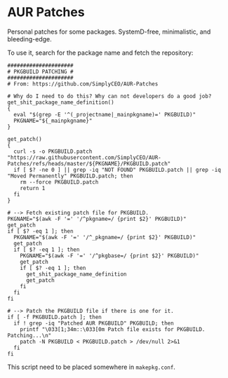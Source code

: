 AUR Patches
===========

Personal patches for some packages.
SystemD-free, minimalistic, and bleeding-edge.

To use it, search for the package name and fetch the repository:

```shell
#####################
# PKGBUILD PATCHING #
#####################
# From: https://github.com/SimplyCEO/AUR-Patches

# Why do I need to do this? Why can not developers do a good job?
get_shit_package_name_definition()
{
  eval "$(grep -E '^(_projectname|_mainpkgname)=' PKGBUILD)"
  PKGNAME="${_mainpkgname}"
}

get_patch()
{
  curl -s -o PKGBUILD.patch "https://raw.githubusercontent.com/SimplyCEO/AUR-Patches/refs/heads/master/${PKGNAME}/PKGBUILD.patch"
  if [ $? -ne 0 ] || grep -iq "NOT FOUND" PKGBUILD.patch || grep -iq "Moved Permanently" PKGBUILD.patch; then
    rm --force PKGBUILD.patch
    return 1
  fi
}

# --> Fetch existing patch file for PKGBUILD.
PKGNAME="$(awk -F '=' '/^pkgname=/ {print $2}' PKGBUILD)"
get_patch
if [ $? -eq 1 ]; then
  PKGNAME="$(awk -F '=' '/^_pkgname=/ {print $2}' PKGBUILD)"
  get_patch
  if [ $? -eq 1 ]; then
    PKGNAME="$(awk -F '=' '/^pkgbase=/ {print $2}' PKGBUILD)"
    get_patch
    if [ $? -eq 1 ]; then
      get_shit_package_name_definition
      get_patch
    fi
  fi
fi

# --> Patch the PKGBUILD file if there is one for it.
if [ -f PKGBUILD.patch ]; then
  if ! grep -iq "Patched AUR PKGBUILD" PKGBUILD; then
    printf "\033[1;34m::\033[0m Patch file exists for PKGBUILD. Patching...\n"
    patch -N PKGBUILD < PKGBUILD.patch > /dev/null 2>&1
  fi
fi
```

This script need to be placed somewhere in `makepkg.conf`.

